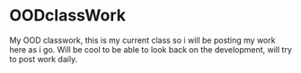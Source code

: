 # OODclassWork
My OOD classwork, this is my current class so i will be posting my work here as i go. Will be cool to be able to look back on the development, will try to post work daily.
